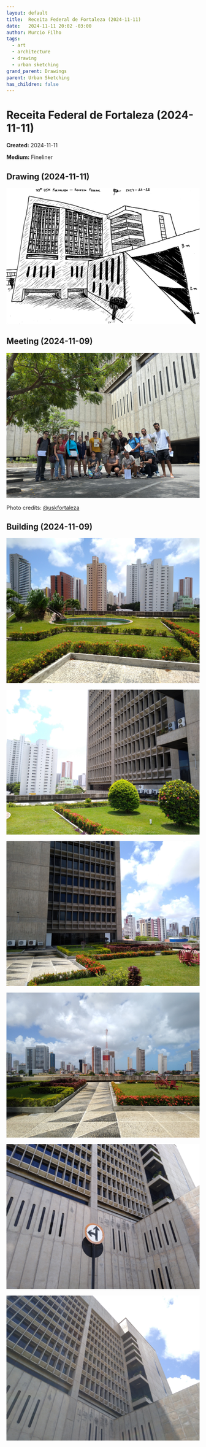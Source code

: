 ```yaml
---
layout: default
title:  Receita Federal de Fortaleza (2024-11-11)
date:   2024-11-11 20:02 -03:00
author: Murcio Filho
tags:
  - art
  - architecture
  - drawing
  - urban sketching
grand_parent: Drawings
parent: Urban Sketching
has_children: false
---
```


# Receita Federal de Fortaleza (2024-11-11)

**Created:** 2024-11-11

**Medium:** Fineliner

## Drawing (2024-11-11)

![Drawing](/assets/drawings/urban_sketching/20241111-Receita_Federal_Fortaleza%20(Monochrome%20-%20Erode%20Smoothing).png)

## Meeting (2024-11-09)

![Meeting](/assets/photos/urban_sketching/20241109-receita_federal_fortaleza/meeting.jpeg)

Photo credits: [@uskfortaleza](https://www.instagram.com/uskfortaleza/)

## Building (2024-11-09)

![Building 1](/assets/photos/urban_sketching/20241109-receita_federal_fortaleza/building-1.jpg)

![Building 2](/assets/photos/urban_sketching/20241109-receita_federal_fortaleza/building-2.jpg)

![Building 3](/assets/photos/urban_sketching/20241109-receita_federal_fortaleza/building-3.jpg)

![Building 4](/assets/photos/urban_sketching/20241109-receita_federal_fortaleza/building-4.jpg)

![Building 5](/assets/photos/urban_sketching/20241109-receita_federal_fortaleza/building-5.jpg)

![Building 6](/assets/photos/urban_sketching/20241109-receita_federal_fortaleza/building-6.jpg)